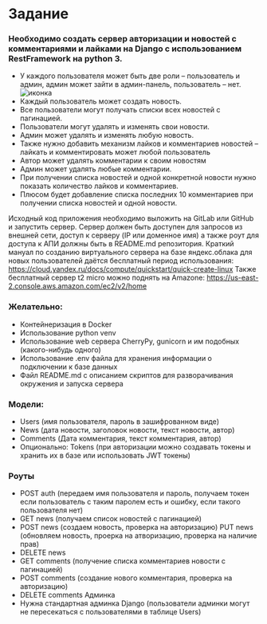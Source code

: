 # Задание
### Необходимо создать сервер авторизации и новостей с комментариями и лайками на Django с использованием RestFramework на python 3.
 - У каждого пользователя может быть две роли – пользователь и админ, админ может зайти в админ-панель, пользователь – нет. ![иконка]([https://example.com/icon.png](https://www.flaticon.com/ru/free-icon/check_14090371))
 - Каждый пользователь может создать новость.
 - Все пользователи могут получать списки всех новостей с пагинацией.
 - Пользователи могут удалять и изменять свои новости.
 - Админ может удалять и изменять любую новость.
 - Также нужно добавить механизм лайков и комментариев новостей – лайкать и комментировать может любой пользователь
 - Автор может удалять комментарии к своим новостям
 - Админ может удалять любые комментарии.
 - При получении списка новостей и одной конкретной новости нужно показать количество лайков и комментариев.
 - Плюсом будет добавление списка последних 10 комментариев при получении списка новостей и одной новости.

 Исходный код приложения необходимо выложить на GitLab или GitHub и запустить сервер. Сервер должен быть доступен для запросов из внешней сети, доступ к серверу (IP или доменное имя) а также роут для доступа к АПИ должны быть в README.md репозитория.
Краткий мануал по созданию виртуального сервера на базе яндекс.облака для новых пользователей даётся бесплатный период использования: https://cloud.yandex.ru/docs/compute/quickstart/quick-create-linux  Также бесплатный сервер t2 micro можно поднять на Amazone: https://us-east-2.console.aws.amazon.com/ec2/v2/home
### Желательно:
 - Контейнеризация в Docker
 - Использование python venv
 - Использование web сервера CherryPy, gunicorn и им подобных (какого-нибудь одного)
 - Использование .env файла для хранения информации о подключении к базе данных
 - Файл README.md с описанием скриптов для разворачивания окружения и запуска сервера
### Модели:
 - Users (имя пользователя, пароль в зашифрованном виде)
 - News (дата новости, заголовок новости, текст новости, автор)
 - Comments (Дата комментария, текст комментария, автор)
 - Опционально: Tokens (при авторизации можно создавать токены и хранить их в базе или использовать JWT токены)
### Роуты
 - POST auth (передаем имя пользователя и пароль, получаем токен если пользователь с таким паролем есть и ошибку, если такого пользователя нет)
 - GET news (получаем список новостей с пагинацией)
 - POST news (создаем новость, проверка на авторизацию) PUT news (обновляем новость, проерка на атворизацию, проверка на наличие прав)
 - DELETE news
 - GET comments (получение списка комментариев новости с пагинацией)
 - POST comments (создание нового комментария, проверка на авторизацию)
 - DELETE comments   Админка
 - Нужна стандартная админка Django (пользователи админки могут не пересекаться с пользователями в таблице Users)
